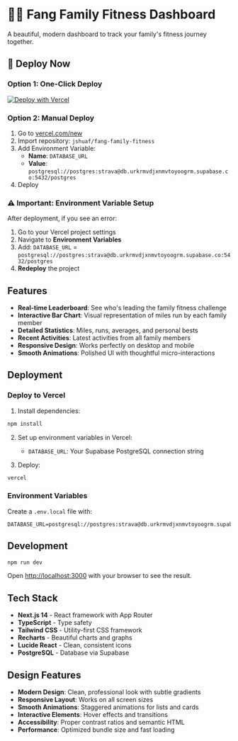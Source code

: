 # 🏃‍♀️ Fang Family Fitness Dashboard

A beautiful, modern dashboard to track your family's fitness journey together.

## 🚀 Deploy Now

### Option 1: One-Click Deploy
[![Deploy with Vercel](https://vercel.com/button)](https://vercel.com/new/clone?repository-url=https%3A%2F%2Fgithub.com%2Fjshuaf%2Ffang-family-fitness&env=DATABASE_URL&envDescription=Supabase%20PostgreSQL%20connection%20string&project-name=fang-family-fitness&repository-name=fang-family-fitness)

### Option 2: Manual Deploy
1. Go to [vercel.com/new](https://vercel.com/new)
2. Import repository: `jshuaf/fang-family-fitness`
3. Add Environment Variable:
   - **Name**: `DATABASE_URL` 
   - **Value**: `postgresql://postgres:strava@db.urkrmvdjxnmvtoyoogrm.supabase.co:5432/postgres`
4. Deploy

### ⚠️ Important: Environment Variable Setup
After deployment, if you see an error:
1. Go to your Vercel project settings
2. Navigate to **Environment Variables**
3. Add: `DATABASE_URL` = `postgresql://postgres:strava@db.urkrmvdjxnmvtoyoogrm.supabase.co:5432/postgres`
4. **Redeploy** the project

## Features

- **Real-time Leaderboard**: See who's leading the family fitness challenge
- **Interactive Bar Chart**: Visual representation of miles run by each family member
- **Detailed Statistics**: Miles, runs, averages, and personal bests
- **Recent Activities**: Latest activities from all family members
- **Responsive Design**: Works perfectly on desktop and mobile
- **Smooth Animations**: Polished UI with thoughtful micro-interactions

## Deployment

### Deploy to Vercel

1. Install dependencies:
```bash
npm install
```

2. Set up environment variables in Vercel:
   - `DATABASE_URL`: Your Supabase PostgreSQL connection string

3. Deploy:
```bash
vercel
```

### Environment Variables

Create a `.env.local` file with:
```
DATABASE_URL=postgresql://postgres:strava@db.urkrmvdjxnmvtoyoogrm.supabase.co:5432/postgres
```

## Development

```bash
npm run dev
```

Open [http://localhost:3000](http://localhost:3000) with your browser to see the result.

## Tech Stack

- **Next.js 14** - React framework with App Router
- **TypeScript** - Type safety
- **Tailwind CSS** - Utility-first CSS framework
- **Recharts** - Beautiful charts and graphs
- **Lucide React** - Clean, consistent icons
- **PostgreSQL** - Database via Supabase

## Design Features

- **Modern Design**: Clean, professional look with subtle gradients
- **Responsive Layout**: Works on all screen sizes
- **Smooth Animations**: Staggered animations for lists and cards
- **Interactive Elements**: Hover effects and transitions
- **Accessibility**: Proper contrast ratios and semantic HTML
- **Performance**: Optimized bundle size and fast loading